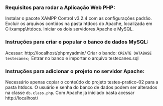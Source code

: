 ### Requisitos para rodar a Aplicação Web PHP:

Instalar o pacote XAMPP Control v3.2.4 com as configurações padrão.
Excluir os arquivos contidos na pasta htdocs do Apache, localizada em C:\xampp\htdocs.
Iniciar os dois servidores Apache e MySQL.

### Instruções para criar e popular o banco de dados MySQL:

Acessar: http://localhost/phpmyadmin/
Criar o bando: `CREATE DATABASE testecanex;`
Entrar no banco e importar o arquivo testecanex.sql

### Instruções para adicionar o projeto no servidor Apache:

Necessário apenas copiar o conteúdo do projeto testes-pratico-02 para a pasta htdocs.
O usuário e senha do banco de dados podem ser alterados na classe `db.class.php`.
Com Apache já iniciado basta acessar http://localhost/
